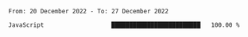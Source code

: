 <!--START_SECTION:waka-->

```text
From: 20 December 2022 - To: 27 December 2022

JavaScript                   █████████████████████████   100.00 %
```

<!--END_SECTION:waka-->
